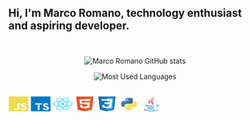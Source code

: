 ## Hi, I'm Marco Romano, technology enthusiast and aspiring developer.

<div align="center"><br>
  
  ![Marco Romano GitHub stats](https://github-readme-stats.vercel.app/api?username=m-romano&show_icons=true&theme=rose_pine)
  
  ![Most Used Languages](https://github-readme-stats.vercel.app/api/top-langs/?username=m-romano&layout=compact)
</div>

<div style="display: inline_block"><br>
  <img align="center" alt="Romano-Js" height="30" width="40" src="https://raw.githubusercontent.com/devicons/devicon/master/icons/javascript/javascript-plain.svg">
  <img align="center" alt="Romano-Ts" height="30" width="40" src="https://raw.githubusercontent.com/devicons/devicon/master/icons/typescript/typescript-plain.svg">
  <img align="center" alt="Romano-React" height="30" width="40" src="https://raw.githubusercontent.com/devicons/devicon/master/icons/react/react-original.svg">
  <img align="center" alt="Romano-HTML" height="30" width="40" src="https://raw.githubusercontent.com/devicons/devicon/master/icons/html5/html5-original.svg">
  <img align="center" alt="Romano-CSS" height="30" width="40" src="https://raw.githubusercontent.com/devicons/devicon/master/icons/css3/css3-original.svg">
  <img align="center" alt="Romano-Python" height="30" width="40" src="https://raw.githubusercontent.com/devicons/devicon/master/icons/python/python-original.svg">
  <img align="center" alt="Romano-Java" height="30" width="40" src="https://raw.githubusercontent.com/devicons/devicon/master/icons/java/java-original.svg">
</div>
